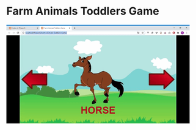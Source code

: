 # Farm Animals Toddlers Game

![Farm Animals Toddlers Game](https://raw.githubusercontent.com/mustafadalga/PhaserJS-Game-Development/master/Farm-Animals-Toddlers-Game/game.gif)

